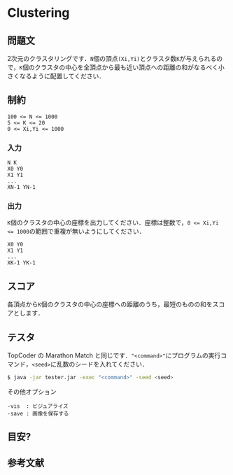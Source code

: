 # Clustering

## 問題文
2次元のクラスタリングです．```N```個の頂点```(Xi,Yi)```とクラスタ数```K```が与えられるので，```K```個のクラスタの中心を全頂点から最も近い頂点への距離の和がなるべく小さくなるように配置してください．

## 制約
```
100 <= N <= 1000
5 <= K <= 20
0 <= Xi,Yi <= 1000
```

### 入力
```
N K
X0 Y0
X1 Y1
...
XN-1 YN-1
```

### 出力
```K```個のクラスタの中心の座標を出力してください．座標は整数で，```0 <= Xi,Yi <= 1000```の範囲で重複が無いようにしてください．
```
X0 Y0
X1 Y1
...
XK-1 YK-1
```

## スコア
各頂点から```K```個のクラスタの中心の座標への距離のうち，最短のものの和をスコアとします．

## テスタ
TopCoder の Marathon Match と同じです．```"<command>"```にプログラムの実行コマンド，```<seed>```に乱数のシードを入れてください．
```sh
$ java -jar tester.jar -exec "<command>" -seed <seed>
```
その他オプション
```
-vis  : ビジュアライズ
-save : 画像を保存する
```


## 目安?


##  参考文献

